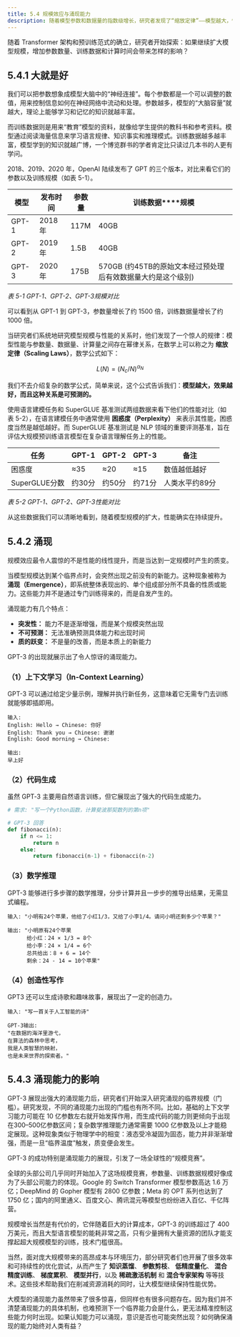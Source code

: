 ```yaml
---
title: 5.4 规模效应与涌现能力
description: 随着模型参数和数据量的指数级增长，研究者发现了“缩放定律”——模型越大，性能越好。更重要的是，当规模达到临界点时，模型会表现出未被直接训练的“涌现能力”，如上下文学习、代码生成和数学推理。以 GPT-3 为代表的模型的成功，引发了全球性的“规模竞赛”，开启了AI领域对更大、更强模型的探索。
---
```


随着 Transformer 架构和预训练范式的确立，研究者开始探索：如果继续扩大模型规模，增加参数数量、训练数据和计算时间会带来怎样的影响？

## 5.4.1 大就是好

我们可以把参数想象成模型大脑中的“神经连接”。每个参数都是一个可以调整的数值，用来控制信息如何在神经网络中流动和处理。参数越多，模型的“大脑容量”就越大，理论上能够学习和记忆的知识就越丰富。

而训练数据则是用来“教育”模型的资料，就像给学生提供的教科书和参考资料。模型通过阅读海量信息来学习语言规律、知识事实和推理模式。训练数据越多越丰富，模型学到的知识就越广博，一个博览群书的学者肯定比只读过几本书的人更有学问。

2018、2019、2020 年，OpenAI 陆续发布了 GPT 的三个版本，对比来看它们的参数以及训练规模（如表 5-1）。

| **模型** | **发布时间** | **参数量** | **训练数据****规模**                                         |
| -------- | ------------ | ---------- | ------------------------------------------------------------ |
| GPT-1    | 2018年       | 117M       | 40GB                                                         |
| GPT-2    | 2019年       | 1.5B       | 40GB                                                         |
| GPT-3    | 2020年       | 175B       | 570GB (约45TB的原始文本经过预处理后有效数据量大约是这个级别) |

*表 5-1 GPT-1、GPT-2、GPT-3规模对比*

可以看到从 GPT-1 到 GPT-3，参数量增长了约 1500 倍，训练数据量增长了约 1000 倍。

当研究者们系统地研究模型规模与性能的关系时，他们发现了一个惊人的规律：模型性能与参数量、数据量、计算量之间存在幂律关系，在数学上可以称之为 **缩放定律（Scaling Laws）**，数学公式如下：

```math
L(N) = (N_c/N)^{\alpha_N}
```

我们不去介绍复杂的数学公式，简单来说，这个公式告诉我们：**模型越大，效果越好，而且这种关系是可预测的。**

使用语言建模任务和 SuperGLUE 基准测试两组数据来看下他们的性能对比（如表 5-2），在语言建模任务中通常使用 **困惑度（Perplexity）** 来表示其性能，困惑度当然是越低越好。而 SuperGLUE 基准测试是 NLP 领域的重要评测基准，旨在评估大规模预训练语言模型在复杂语言理解任务上的性能。

| **任务**      | **GPT-1** | **GPT-2** | **GPT-3** | **备注**       |
| ------------- | --------- | --------- | --------- | -------------- |
| 困惑度        | ≈35       | ≈20       | ≈15       | 数值越低越好   |
| SuperGLUE分数 | 约30分    | 约50分    | 约71分    | 人类水平约89分 |

*表 5-2 GPT-1、GPT-2、GPT-3性能对比*

从这些数据我们可以清晰地看到，随着模型规模的扩大，性能确实在持续提升。

## 5.4.2 涌现

规模效应最令人震惊的不是性能的线性提升，而是当达到一定规模时产生的质变。

当模型规模达到某个临界点时，会突然出现之前没有的新能力。这种现象被称为 **涌现（Emergence）**，即系统整体表现出的、单个组成部分所不具备的性质或能力。这些能力并不是通过专门训练得来的，而是自发产生的。

涌现能力有几个特点：

- **突发性：** 能力不是逐渐增强，而是某个规模突然出现
- **不可预测：** 无法准确预测具体能力和出现时间
- **质的跃变：** 不是量的改善，而是本质上的新能力

GPT-3 的出现就展示出了令人惊讶的涌现能力。

### （1）上下文学习（In-Context Learning）

GPT-3 可以通过给定少量示例，理解并执行新任务，这意味着它无需专门去训练就能够即插即用。

```
输入:
English: Hello → Chinese: 你好
English: Thank you → Chinese: 谢谢
English: Good morning → Chinese:

输出:
早上好
```

### （2）代码生成

虽然 GPT‑3 主要用自然语言训练，但它展现出了强大的代码生成能力。

```python
# 需求: "写一个Python函数，计算斐波那契数列的第n项"

# GPT-3 回答
def fibonacci(n):
    if n <= 1:
        return n
    else:
        return fibonacci(n-1) + fibonacci(n-2)
```

### （3）数学推理

GPT-3 能够进行多步骤的数学推理，分步计算并且一步步的推导出结果，无需显式编程。

```
输入: "小明有24个苹果，他给了小红1/3，又给了小李1/4。请问小明还剩多少个苹果？"

输出: "小明原有24个苹果
      给小红：24 × 1/3 = 8个
      给小李：24 × 1/4 = 6个  
      总共给出：8 + 6 = 14个
      剩余：24 - 14 = 10个苹果"
```

### （4）创造性写作

GPT3 还可以生成诗歌和趣味故事，展现出了一定的创造力。

```
输入: "写一首关于人工智能的诗"

GPT-3输出:
"在数据的海洋里游弋，
在算法的森林中思考，
我是人类智慧的映射，
也是未来世界的探索者。"
```


## 5.4.3 涌现能力的影响

GPT-3 展现出强大的涌现能力后，研究者们开始深入研究涌现的临界规模（门槛）。研究发现，不同的涌现能力出现的门槛也有所不同。比如，基础的上下文学习能力可能在 10 亿参数左右就开始发挥作用，而生成代码的能力则更倾向于出现在300–500亿参数区间；复杂数学推理能力通常需要 1000 亿参数及以上才能稳定展现。这种现象类似于物理学中的相变：液态受冷凝固为固态，能力并非渐渐增强，而是一旦“临界温度”触发，质变便会发生。

GPT-3 的成功特别是涌现能力的展现，引发了一场全球性的“规模竞赛”。

全球的头部公司几乎同时开始加入了这场规模竞赛，参数量、训练数据规模好像成为了头部公司能力的体现。Google 的 Switch Transformer 模型参数高达 1.6 万亿；DeepMind 的 Gopher 模型有 2800 亿参数；Meta 的 OPT 系列也达到了 1750 亿；国内的阿里通义、百度文心、腾讯混元等模型也纷纷进入百亿、千亿阵营。

规模增长当然是有代价的，它伴随着巨大的计算成本，GPT-3 的训练超过了 400 万美元，而且大型语言模型的能耗非常之高，只有少量拥有大量资源的团队才能支撑起超大规模模型的训练，技术门槛很高。

当然，面对庞大规模带来的高昂成本与环境压力，部分研究者们也开展了很多效率和可持续性的优化尝试，从而产生了 **知识蒸馏**、 **参数剪枝**、 **低精度量化**、 **混合精度训练**、 **梯度累积**、 **模型并行**，以及 **稀疏激活机制** 和 **混合专家架构** 等等技术。这些技术帮助我们在削减资源消耗的同时，让大模型继续保持性能优势。

大模型的涌现能力虽然带来了很多惊喜，但同样也有很多问题存在。因为我们并不清楚涌现能力的具体机制，也难预测下一个临界能力会是什么，更无法精准控制这些能力何时出现。如果认知能力可以涌现，意识是否也可能突然出现？如何确保涌现的能力始终对人类有益？